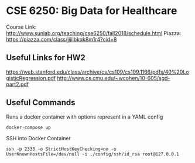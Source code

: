 # CSE 6250: Big Data for Healthcare

Course Link: http://www.sunlab.org/teaching/cse6250/fall2018/schedule.html
Piazza: https://piazza.com/class/jjjilbkqk8m1r4?cid=8

## Useful Links for HW2

https://web.stanford.edu/class/archive/cs/cs109/cs109.1166/pdfs/40%20LogisticRegression.pdf
http://www.cs.cmu.edu/~wcohen/10-605/sgd-part2.pdf

## Useful Commands
Runs a docker container with options represent in a YAML config
```
docker-compose up
```

SSH into Docker Container
```
ssh -p 2333 -o StrictHostKeyChecking=no -o UserKnownHostsFile=/dev/null -i ./config/ssh/id_rsa root@127.0.0.1
```

